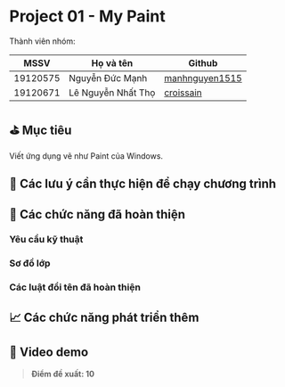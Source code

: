 # Project 01 - My Paint

Thành viên nhóm:

MSSV | Họ và tên | Github
---- | --------- | ------
19120575 | Nguyễn Đức Mạnh | [manhnguyen1515](https://github.com/manhnguyen1515)
19120671 | Lê Nguyễn Nhất Thọ | [croissain](https://github.com/thole20042001)

## ⛳ Mục tiêu
Viết ứng dụng vẽ như Paint của Windows.

## 📝 Các lưu ý cần thực hiện để chạy chương trình

## 🎯 Các chức năng đã hoàn thiện

### Yêu cầu kỹ thuật

### Sơ đồ lớp

### Các luật đổi tên đã hoàn thiện

## 📈 Các chức năng phát triển thêm

## 🎥 Video demo

> **Điểm đề xuất: 10**
